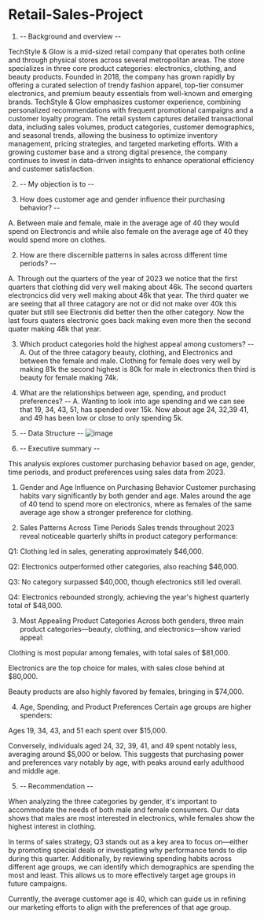# Retail-Sales-Project 
1. -- Background and overview --

TechStyle & Glow is a mid-sized retail company that operates both online and through physical stores across several metropolitan areas. The store specializes in three core product categories: electronics, clothing, and beauty products. Founded in 2018, the company has grown rapidly by offering a curated selection of trendy fashion apparel, top-tier consumer electronics, and premium beauty essentials from well-known and emerging brands. TechStyle & Glow emphasizes customer experience, combining personalized recommendations with frequent promotional campaigns and a customer loyalty program. The retail system captures detailed transactional data, including sales volumes, product categories, customer demographics, and seasonal trends, allowing the business to optimize inventory management, pricing strategies, and targeted marketing efforts. With a growing customer base and a strong digital presence, the company continues to invest in data-driven insights to enhance operational efficiency and customer satisfaction.

2. -- My objection is to -- 

  1. How does customer age and gender influence their purchasing behavior? -- 

A. Between male and female, male in the average age of 40 they would spend on Electroncis and while also female on the average age of 40 they would spend more on clothes. 


  2. How are there discernible patterns in sales across different time periods? -- 

A. Through out the quarters of the year of 2023 we notice that the first quarters that clothing did very well making about 46k. The second quarters electroncics did very well making about 46k that year. The third quater we are seeing that all three catagory are not or did not make over 40k this quater but still see Electronis did better then the other category. Now the last fours quaters electronic goes back making even more then the second quater making 48k that year.                                                                                                                                              


  3. Which product categories hold the highest appeal among customers? -- 
A. Out of the three catagory beauty, clothing, and Electronics and between the female and male. Clothing for female does very well by making 81k the  second highest is 80k for male in electronics then third is beauty for female making 74k. 


  4. What are the relationships between age, spending, and product preferences? -- 
 A. Wanting to look into age spending and we can see that 19, 34, 43, 51, has spended over 15k. Now about age 24, 32,39 41, and 49 has been low or close to only spending 5k. 

 


3. -- Data Structure --
 ![image](https://github.com/user-attachments/assets/0d752f61-50c8-476c-ad6e-c2c60cc4715f)









 
4. -- Executive summary --

This analysis explores customer purchasing behavior based on age, gender, time periods, and product preferences using sales data from 2023.

1. Gender and Age Influence on Purchasing Behavior
Customer purchasing habits vary significantly by both gender and age. Males around the age of 40 tend to spend more on electronics, where as females of the same average age show a stronger preference for clothing.

2. Sales Patterns Across Time Periods
Sales trends throughout 2023 reveal noticeable quarterly shifts in product category performance:

Q1: Clothing led in sales, generating approximately $46,000.

Q2: Electronics outperformed other categories, also reaching $46,000.

Q3: No category surpassed $40,000, though electronics still led overall.

Q4: Electronics rebounded strongly, achieving the year's highest quarterly total of $48,000.

3. Most Appealing Product Categories
Across both genders, three main product categories—beauty, clothing, and electronics—show varied appeal:

Clothing is most popular among females, with total sales of $81,000.

Electronics are the top choice for males, with sales close behind at $80,000.

Beauty products are also highly favored by females, bringing in $74,000.

4. Age, Spending, and Product Preferences
Certain age groups are higher spenders:

Ages 19, 34, 43, and 51 each spent over $15,000.

Conversely, individuals aged 24, 32, 39, 41, and 49 spent notably less, averaging around $5,000 or below.
This suggests that purchasing power and preferences vary notably by age, with peaks around early adulthood and middle age.




5. -- Recommendation -- 


When analyzing the three categories by gender, it's important to accommodate the needs of both male and female consumers. Our data shows that males are most interested in electronics, while females show the highest interest in clothing.

In terms of sales strategy, Q3 stands out as a key area to focus on—either by promoting special deals or investigating why performance tends to dip during this quarter. Additionally, by reviewing spending habits across different age groups, we can identify which demographics are spending the most and least. This allows us to more effectively target age groups in future campaigns.

Currently, the average customer age is 40, which can guide us in refining our marketing efforts to align with the preferences of that age group.
